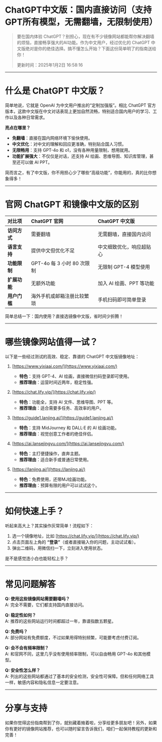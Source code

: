 # ChatGPT中文版：国内直接访问（支持GPT所有模型，无需翻墙，无限制使用）
> 要在国内体验 ChatGPT？别担心，现在有不少镜像网站都能帮你解决翻墙的烦恼，直接畅享强大的AI功能。作为中文用户，经过优化的 ChatGPT 中文版绝对是你的绝佳选择。搞不懂怎么开始？下面这份简单明了的指南送给你！
>
> 更新时间：2025年1月2日 16:58:16

---

# 什么是 ChatGPT 中文版？

简单地说，它就是 OpenAI 为中文用户推出的“定制加强版”。相比 ChatGPT 官方版本，这款中文版在中文对话表现上更加自然流畅，特别适合国内用户的学习、工作以及各种日常需求。

**亮点在哪里？**
- **免翻墙**：直接在国内网络环境下愉快使用。
- **中文优化**：对中文的理解和回应更准确，特别贴合国人习惯。
- **无限畅用**：支持 GPT-4o 和 o1，没有各种用量限制，想用就用。
- **功能扩展强大**：不仅仅是对话，还支持 AI 绘画、思维导图、知识库管理，甚至还可以做 AI PPT。

简而言之，有了中文版，你不用担心少了哪些“高级功能”，你能用的，真的比你想象得多！

---

# 官网 ChatGPT 和镜像中文版的区别

|    对比项    | ChatGPT 官网                 | ChatGPT 中文版              |
|:-------------|:-----------------------------|:---------------------------|
| **访问方式** | 需要翻墙                    | 无需翻墙，直接国内访问     |
| **语言支持** | 提供中文但优化不足          | 中文细致优化，响应超贴心  |
| **功能限制** | GPT-4o 每 3 小时 80 次限制  | 无限制 GPT-4 模型使用      |
| **扩展功能** | 无额外功能                  | 加入 AI 绘画、PPT 等功能  |
| **用户门槛** | 海外手机或邮箱注册比较繁琐 | 手机扫码即可简单登录       |

简单总结一下：国内使用？直接选镜像中文版，省时间少折腾！

---

# 哪些镜像网站值得一试？

以下是一些经过测试的高效、稳定、靠谱的 ChatGPT 中文版镜像地址：

1. [https://www.yixiaai.com/](https://www.yixiaai.com/)  
   - **特色**：支持 GPT-4、AI 绘画，直接微信扫码登录即可使用。
   - **推荐理由**：运营时间近两年，稳定性强。

2. [https://chat.lify.vip/](https://chat.lify.vip/)  
   - **特色**：功能全，支持 AI 文件、思维导图、PPT 等。
   - **推荐理由**：适合需要多任务、高效率的用户。

3. [https://guide1.lanjing.ai/](https://guide1.lanjing.ai/)  
   - **特色**：支持 MidJourney 和 DALL·E 的 AI 绘画功能。
   - **推荐理由**：视觉创意工作者的绝佳伴侣。

4. [https://ai.lansejingyu.com/](https://ai.lansejingyu.com/)  
   - **特色**：主打便捷操作，直奔主题。
   - **推荐理由**：适合新手或普通日常使用。

5. [https://lanjing.ai/](https://lanjing.ai/)  
   - **特色**：免费使用，还带MJ绘画功能。
   - **推荐理由**：预算有限的用户可以试试这个。

---

# 如何快速上手？

听起来高大上？其实操作灰常简单！流程如下：  
1. 选一个镜像地址，比如 [https://chat.lify.vip/](https://chat.lify.vip/)  
2. 点击页面左上角的 **“登录”**（或者直接输入你的问题，主动试试看）。  
3. 弹出二维码，用微信扫一下，立刻进入使用状态。  

是不是感觉连小白也能轻松上手？

---

# 常见问题解答

**Q: 使用这些镜像网站需要翻墙吗？**  
A: 完全不需要，它们都支持国内直接访问。

**Q: 稳定性如何？**  
A: 推荐的这些网站运行时间都超过一年，靠谱指数五颗星。

**Q: 免费吗？**  
A: 部分网站有免费额度，不过如果用得特别频繁，可能要考虑付费订阅。

**Q: 会不会有频率限制？**  
A: 和官网不同，这里几乎没有使用频率限制，可以自由畅用 GPT-4o 和其他模型。

**Q: 安全性怎么样？**  
A: 列出的这些网站都通过了基本的安全检测，安全性可保障。但和任何网络工具一样，敏感内容和隐私信息一定要注意。

---

# 分享与支持

如果你觉得这份指南帮到了你，就别藏着掖着啦，分享给更多朋友吧！另外，如果你有更好的镜像网站推荐，也可以随时留言告诉我们，咱们一起保持教程的更新和完善！  
